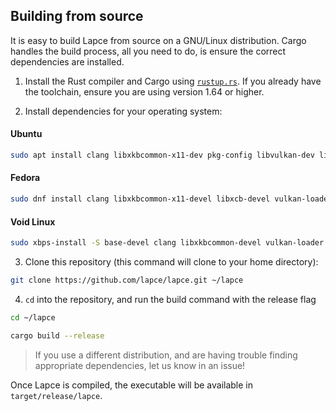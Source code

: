 ## Building from source

It is easy to build Lapce from source on a GNU/Linux distribution. Cargo handles the build process, all you need to do, is ensure the correct dependencies are installed.

1. Install the Rust compiler and Cargo using [`rustup.rs`](https://rustup.rs/). If you already have the toolchain, ensure you are using version 1.64 or higher.

2. Install dependencies for your operating system:

#### Ubuntu
```sh
sudo apt install clang libxkbcommon-x11-dev pkg-config libvulkan-dev libwayland-dev xorg-dev
```
#### Fedora
```sh
sudo dnf install clang libxkbcommon-x11-devel libxcb-devel vulkan-loader-devel wayland-devel
```
#### Void Linux
```sh
sudo xbps-install -S base-devel clang libxkbcommon-devel vulkan-loader wayland-devel
```

3. Clone this repository (this command will clone to your home directory):
```sh
git clone https://github.com/lapce/lapce.git ~/lapce
```

4. `cd` into the repository, and run the build command with the release flag
```sh
cd ~/lapce
```

```sh
cargo build --release
```

> If you use a different distribution, and are having trouble finding appropriate dependencies, let us know in an issue!

Once Lapce is compiled, the executable will be available in `target/release/lapce`.
